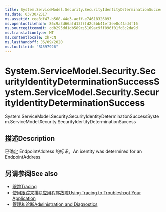 ```yaml
---
title: System.ServiceModel.Security.SecurityIdentityDeterminationSuccess
ms.date: 03/30/2017
ms.assetid: cee8df47-b568-44e3-aeff-e74618326093
ms.openlocfilehash: 86c9a3d66afd13f5fd2c5bb41ef3ee8c46ad4f16
ms.sourcegitcommit: cdb295dd1db589ce5169ac9ff096f01fd0c2da9d
ms.translationtype: MT
ms.contentlocale: zh-CN
ms.lasthandoff: 06/09/2020
ms.locfileid: "84597926"
---
```

# <a name="systemservicemodelsecuritysecurityidentitydeterminationsuccess"></a><span data-ttu-id="04457-102">System.ServiceModel.Security.SecurityIdentityDeterminationSuccess</span><span class="sxs-lookup"><span data-stu-id="04457-102">System.ServiceModel.Security.SecurityIdentityDeterminationSuccess</span></span>
<span data-ttu-id="04457-103">System.ServiceModel.Security.SecurityIdentityDeterminationSuccess</span><span class="sxs-lookup"><span data-stu-id="04457-103">System.ServiceModel.Security.SecurityIdentityDeterminationSuccess</span></span>  
  
## <a name="description"></a><span data-ttu-id="04457-104">描述</span><span class="sxs-lookup"><span data-stu-id="04457-104">Description</span></span>  
 <span data-ttu-id="04457-105">已确定 EndpointAddress 的标识。</span><span class="sxs-lookup"><span data-stu-id="04457-105">An identity was determined for an EndpointAddress.</span></span>  
  
## <a name="see-also"></a><span data-ttu-id="04457-106">另请参阅</span><span class="sxs-lookup"><span data-stu-id="04457-106">See also</span></span>

- [<span data-ttu-id="04457-107">跟踪</span><span class="sxs-lookup"><span data-stu-id="04457-107">Tracing</span></span>](index.md)
- [<span data-ttu-id="04457-108">使用跟踪来排除应用程序故障</span><span class="sxs-lookup"><span data-stu-id="04457-108">Using Tracing to Troubleshoot Your Application</span></span>](using-tracing-to-troubleshoot-your-application.md)
- [<span data-ttu-id="04457-109">管理和诊断</span><span class="sxs-lookup"><span data-stu-id="04457-109">Administration and Diagnostics</span></span>](../index.md)
